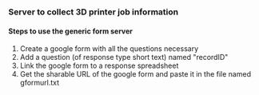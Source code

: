 ### Server to collect 3D printer job information

#### Steps to use the generic form server


1. Create a google form with all the questions necessary
2. Add a question (of response type short text) named "recordID"
2. Link the google form to a response spreadsheet
3. Get the sharable URL of the google form and paste it in the file named gformurl.txt

